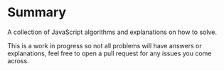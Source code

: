 # Summary

A collection of JavaScript algorithms and explanations on how to solve. 

This is a work in progress so not all problems will have answers or explanations, feel free to open a pull request for any issues you come across.